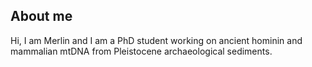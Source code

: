 ## About me

Hi, I am Merlin and I am a PhD student working on ancient hominin and mammalian mtDNA from Pleistocene archaeological sediments.
